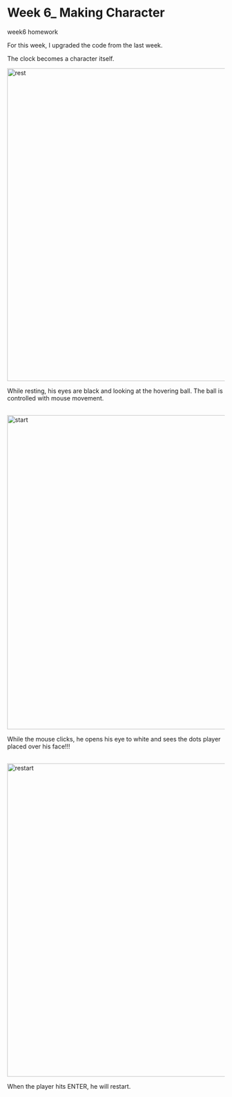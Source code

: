 # Week 6_ Making Character
week6 homework

For this week, I upgraded the code from the last week.

The clock becomes a character itself.
<br />


<img width="725" alt="rest" src="https://github.com/Youer-inspo/hello-world-25-example/assets/144563517/f18777be-65fc-4ab5-9f7a-38830a82b394">

While resting, his eyes are black and looking at the hovering ball. The ball is controlled with mouse movement.

<br />
<img width="728" alt="start" src="https://github.com/Youer-inspo/hello-world-25-example/assets/144563517/a449953a-e6d5-4bd1-b1d7-f80ba762d35c">

While the mouse clicks, he opens his eye to white and sees the dots player placed over his face!!!

<br />
<img width="726" alt="restart" src="https://github.com/Youer-inspo/hello-world-25-example/assets/144563517/dd876f6b-88af-4c6a-9475-bc983f27adb6">

When the player hits ENTER, he will restart.
